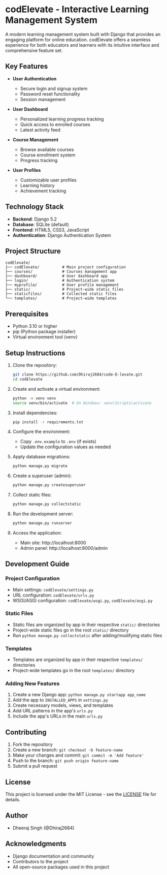 # codElevate - Interactive Learning Management System

A modern learning management system built with Django that provides an engaging platform for online education. codElevate offers a seamless experience for both educators and learners with its intuitive interface and comprehensive feature set.

## Key Features

- **User Authentication**
  - Secure login and signup system
  - Password reset functionality
  - Session management

- **User Dashboard**
  - Personalized learning progress tracking
  - Quick access to enrolled courses
  - Latest activity feed

- **Course Management**
  - Browse available courses
  - Course enrollment system
  - Progress tracking

- **User Profiles**
  - Customizable user profiles
  - Learning history
  - Achievement tracking

## Technology Stack

- **Backend**: Django 5.2
- **Database**: SQLite (default)
- **Frontend**: HTML5, CSS3, JavaScript
- **Authentication**: Django Authentication System

## Project Structure

```
codElevate/
├── codElevate/          # Main project configuration
├── courses/             # Courses management app
├── dashboard/           # User dashboard app
├── login/               # Authentication system
├── myprofile/           # User profile management
├── static/              # Project-wide static files
├── staticfiles/         # Collected static files
└── templates/           # Project-wide templates
```

## Prerequisites

- Python 3.10 or higher
- pip (Python package installer)
- Virtual environment tool (venv)

## Setup Instructions

1. Clone the repository:
   ```bash
   git clone https://github.com/Dhiraj2684/code-E-levate.git
   cd codElevate
   ```

2. Create and activate a virtual environment:
   ```bash
   python -m venv venv
   source venv/bin/activate  # On Windows: venv\Scripts\activate
   ```

3. Install dependencies:
   ```bash
   pip install -r requirements.txt
   ```

4. Configure the environment:
   - Copy `.env.example` to `.env` (if exists)
   - Update the configuration values as needed

5. Apply database migrations:
   ```bash
   python manage.py migrate
   ```

6. Create a superuser (admin):
   ```bash
   python manage.py createsuperuser
   ```

7. Collect static files:
   ```bash
   python manage.py collectstatic
   ```

8. Run the development server:
   ```bash
   python manage.py runserver
   ```

9. Access the application:
   - Main site: http://localhost:8000
   - Admin panel: http://localhost:8000/admin

## Development Guide

### Project Configuration
- Main settings: `codElevate/settings.py`
- URL configuration: `codElevate/urls.py`
- WSGI/ASGI configuration: `codElevate/wsgi.py`, `codElevate/asgi.py`

### Static Files
- Static files are organized by app in their respective `static/` directories
- Project-wide static files go in the root `static/` directory
- Run `python manage.py collectstatic` after adding/modifying static files

### Templates
- Templates are organized by app in their respective `templates/` directories
- Project-wide templates go in the root `templates/` directory

### Adding New Features
1. Create a new Django app: `python manage.py startapp app_name`
2. Add the app to `INSTALLED_APPS` in `settings.py`
3. Create necessary models, views, and templates
4. Add URL patterns in the app's `urls.py`
5. Include the app's URLs in the main `urls.py`

## Contributing

1. Fork the repository
2. Create a new branch: `git checkout -b feature-name`
3. Make your changes and commit: `git commit -m 'Add feature'`
4. Push to the branch: `git push origin feature-name`
5. Submit a pull request

## License

This project is licensed under the MIT License - see the [LICENSE](LICENSE) file for details.

## Author

- Dheeraj Singh (@Dhiraj2684)

## Acknowledgments

- Django documentation and community
- Contributors to the project
- All open-source packages used in this project